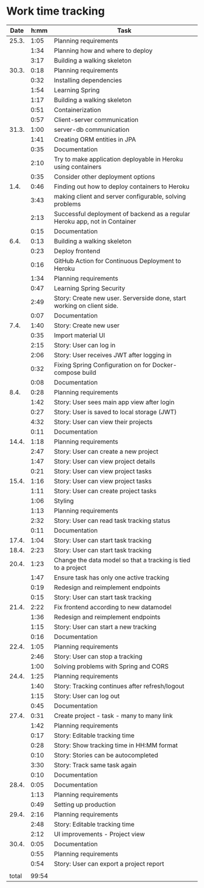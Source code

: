 # Work time tracking

| Date  | h:mm  | Task                                                                       |
| ----- | ----- | -------------------------------------------------------------------------- |
| 25.3. | 1:05  | Planning requirements                                                      |
|       | 1:34  | Planning how and where to deploy                                           |
|       | 3:17  | Building a walking skeleton                                                |
| 30.3. | 0:18  | Planning requirements                                                      |
|       | 0:32  | Installing dependencies                                                    |
|       | 1:54  | Learning Spring                                                            |
|       | 1:17  | Building a walking skeleton                                                |
|       | 0:51  | Containerization                                                           |
|       | 0:57  | Client-server communication                                                |
| 31.3. | 1:00  | server-db communication                                                    |
|       | 1:41  | Creating ORM entities in JPA                                               |
|       | 0:35  | Documentation                                                              |
|       | 2:10  | Try to make application deployable in Heroku using containers              |
|       | 0:35  | Consider other deployment options                                          |
| 1.4.  | 0:46  | Finding out how to deploy containers to Heroku                             |
|       | 3:43  | making client and server configurable, solving problems                    |
|       | 2:13  | Successful deployment of backend as a regular Heroku app, not in Container |
|       | 0:15  | Documentation                                                              |
| 6.4.  | 0:13  | Building a walking skeleton                                                |
|       | 0:23  | Deploy frontend                                                            |
|       | 0:16  | GitHub Action for Continuous Deployment to Heroku                          |
|       | 1:34  | Planning requirements                                                      |
|       | 0:47  | Learning Spring Security                                                   |
|       | 2:49  | Story: Create new user. Serverside done, start working on client side.     |
|       | 0:07  | Documentation                                                              |
| 7.4.  | 1:40  | Story: Create new user                                                     |
|       | 0:35  | Import material UI                                                         |
|       | 2:15  | Story: User can log in                                                     |
|       | 2:06  | Story: User receives JWT after logging in                                  |
|       | 0:32  | Fixing Spring Configuration on for Docker-compose build                    |
|       | 0:08  | Documentation                                                              |
| 8.4.  | 0:28  | Planning requirements                                                      |
|       | 1:42  | Story: User sees main app view after login                                 |
|       | 0:27  | Story: User is saved to local storage (JWT)                                |
|       | 4:32  | Story: User can view their projects                                        |
|       | 0:11  | Documentation                                                              |
| 14.4. | 1:18  | Planning requirements                                                      |
|       | 2:47  | Story: User can create a new project                                       |
|       | 1:47  | Story: User can view project details                                       |
|       | 0:21  | Story: User can view project tasks                                         |
| 15.4. | 1:16  | Story: User can view project tasks                                         |
|       | 1:11  | Story: User can create project tasks                                       |
|       | 1:06  | Styling                                                                    |
|       | 1:13  | Planning requirements                                                      |
|       | 2:32  | Story: User can read task tracking status                                  |
|       | 0:11  | Documentation                                                              |
| 17.4. | 1:04  | Story: User can start task tracking                                        |
| 18.4. | 2:23  | Story: User can start task tracking                                        |
| 20.4. | 1:23  | Change the data model so that a tracking is tied to a project              |
|       | 1:47  | Ensure task has only one active tracking                                   |
|       | 0:19  | Redesign and reimplement endpoints                                         |
|       | 0:15  | Story: User can start task tracking                                        |
| 21.4. | 2:22  | Fix frontend according to new datamodel                                    |
|       | 1:36  | Redesign and reimplement endpoints                                         |
|       | 1:15  | Story: User can start a new tracking                                       |
|       | 0:16  | Documentation                                                              |
| 22.4. | 1:05  | Planning requirements                                                      |
|       | 2:46  | Story: User can stop a tracking                                            |
|       | 1:00  | Solving problems with Spring and CORS                                      |
| 24.4. | 1:25  | Planning requirements                                                      |
|       | 1:40  | Story: Tracking continues after refresh/logout                             |
|       | 1:15  | Story: User can log out                                                    |
|       | 0:45  | Documentation                                                              |
| 27.4. | 0:31  | Create project - task - many to many link                                  |
|       | 1:42  | Planning requirements                                                      |
|       | 0:17  | Story: Editable tracking time                                              |
|       | 0:28  | Story: Show tracking time in HH:MM format                                  |
|       | 0:10  | Story: Stories can be autocompleted                                        |
|       | 3:30  | Story: Track same task again                                               |
|       | 0:10  | Documentation                                                              |
| 28.4. | 0:05  | Documentation                                                              |
|       | 1:13  | Planning requirements                                                      |
|       | 0:49  | Setting up production                                                      |
| 29.4. | 2:16  | Planning requirements                                                      |
|       | 2:48  | Story: Editable tracking time                                              |
|       | 2:12  | UI improvements - Project view                                             |
| 30.4. | 0:05  | Documentation                                                              |
|       | 0:55  | Planning requirements                                                      |
|       | 0:54  | Story: User can export a project report                                    |
|       |       |                                                                            |
| total | 99:54 |                                                                            |

